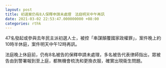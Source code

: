 ```yaml
---
layout: post
title: 初選案仍有8人保釋申請未處理　法庭明天中午再訊
date: 2021-03-02 22:53:47.000000000 +08:00
categories: rthk
---
```


47名發起或參與去年民主派初選人士，被控「串謀顛覆國家政權罪」，案件晚上約10時半休庭，案件明天中午12時再訊。

法庭晚上休庭前，仍有8名被告的保釋申請未處理，多名被告代表律師指出，眾被告由到警署報到至上庭，都無機會梳洗和更換衣服，確實出現衞生問題。
